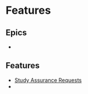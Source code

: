 # Features

## Epics
* 

## Features
* [Study Assurance Requests](/technicaldocs/design/features/AssuranceRequest/)
* 
